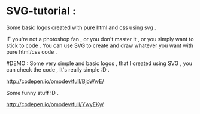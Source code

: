 # SVG-tutorial :

Some basic logos created with pure html and css using svg . 

IF you're not a photoshop fan , or you don't master it , or you simply want to stick to code . You can use SVG to create and draw whatever you want with pure html/css code . 



#DEMO :
Some very simple and basic logos , that I created using SVG , you can check the code , It's really simple :D . 

http://codepen.io/omodev/full/BjoWwE/

Some funny stuff :D .

http://codepen.io/omodev/full/YwyEKy/


